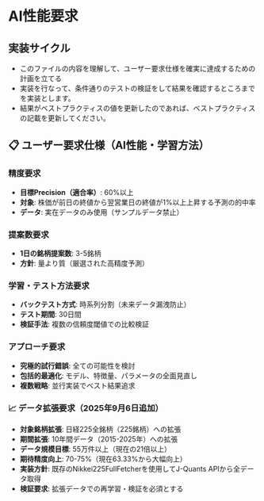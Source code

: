 # AI性能要求

## 実装サイクル
- このファイルの内容を理解して、ユーザー要求仕様を確実に達成するための計画を立てる
- 実装を行なって、条件通りのテストの検証をして結果を確認するところまでを実装とします。
- 結果がベストプラクティスの値を更新したのであれば、ベストプラクティスの記載を更新してください。

## 📋 ユーザー要求仕様（AI性能・学習方法）

### **精度要求**
- **目標Precision（適合率）**: 60%以上
- **対象**: 株価が前日の終値から翌営業日の終値が1%以上上昇する予測の的中率
- **データ**: 実在データのみ使用（サンプルデータ禁止）

### **提案数要求**
- **1日の銘柄提案数**: 3-5銘柄
- **方針**: 量より質（厳選された高精度予測）

### **学習・テスト方法要求**
- **バックテスト方式**: 時系列分割（未来データ漏洩防止）
- **テスト期間**: 30日間
- **検証手法**: 複数の信頼度閾値での比較検証

### **アプローチ要求**
- **究極的試行錯誤**: 全ての可能性を検討
- **包括的最適化**: モデル、特徴量、パラメータの全面見直し
- **複数戦略**: 並行実装でベスト結果追求

### **📈 データ拡張要求（2025年9月6日追加）**
- **対象銘柄拡張**: 日経225全銘柄（225銘柄）への拡張
- **期間拡張**: 10年間データ（2015-2025年）への拡張
- **データ規模目標**: 55万件以上（現在の21倍以上）
- **期待精度向上**: 70-75%（現在63.33%から大幅向上）
- **実装方針**: 既存のNikkei225FullFetcherを使用してJ-Quants APIから全データ取得
- **検証要求**: 拡張データでの再学習・検証を必須とする
